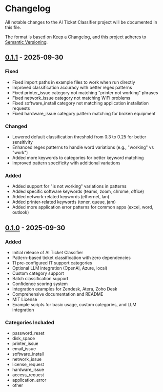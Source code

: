 # Changelog

All notable changes to the AI Ticket Classifier project will be documented in this file.

The format is based on [Keep a Changelog](https://keepachangelog.com/en/1.0.0/),
and this project adheres to [Semantic Versioning](https://semver.org/spec/v2.0.0.html).

## [0.1.1] - 2025-09-30

### Fixed
- Fixed import paths in example files to work when run directly
- Improved classification accuracy with better regex patterns
- Fixed printer_issue category not matching "printer not working" phrases
- Fixed network_issue category not matching WiFi problems
- Fixed software_install category not matching application installation requests
- Fixed hardware_issue category pattern matching for broken equipment

### Changed
- Lowered default classification threshold from 0.3 to 0.25 for better sensitivity
- Enhanced regex patterns to handle word variations (e.g., "working" vs "work")
- Added more keywords to categories for better keyword matching
- Improved pattern specificity with additional variations

### Added
- Added support for "is not working" variations in patterns
- Added specific software keywords (teams, zoom, chrome, office)
- Added network-related keywords (ethernet, lan)
- Added printer-related keywords (toner, queue, jam)
- Added more application error patterns for common apps (excel, word, outlook)

## [0.1.0] - 2025-09-30

### Added
- Initial release of AI Ticket Classifier
- Pattern-based ticket classification with zero dependencies
- 11 pre-configured IT support categories
- Optional LLM integration (OpenAI, Azure, local)
- Custom category support
- Batch classification support
- Confidence scoring system
- Integration examples for Zendesk, Atera, Zoho Desk
- Comprehensive documentation and README
- MIT License
- Example scripts for basic usage, custom categories, and LLM integration

### Categories Included
- password_reset
- disk_space
- printer_issue
- email_issue
- software_install
- network_issue
- license_request
- hardware_issue
- access_request
- application_error
- other

[0.1.1]: https://github.com/Turtles-AI-Lab/ai-ticket-classifier/compare/v0.1.0...v0.1.1
[0.1.0]: https://github.com/Turtles-AI-Lab/ai-ticket-classifier/releases/tag/v0.1.0
